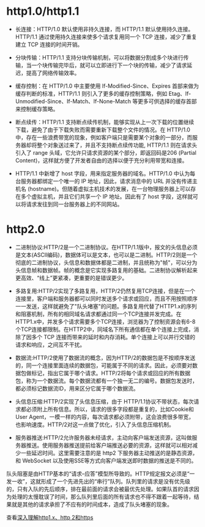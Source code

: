 # http1.0/http1.1
- 长连接：HTTP/1.0 默认使用非持久连接，而 HTTP/1.1 默认使用持久连接。HTTP/1.1 通过使用持久连接来使多个请求复用同一个 TCP 连接，减少了重复建立 TCP 连接的时间开销。

- 分块传输：HTTP/1.1 支持分块传输机制，可以将数据分割成多个块进行传输，当一个块传输完毕后，就可以立即进行下一个块的传输，减少了请求延迟，提高了网络传输效率。

- 缓存控制：在 HTTP/1.0 中主要使用 lf-Modified-Since、Expires 首部来做为缓存判断的标准，HTTP/1.1 则引入了更多的缓存控制策略，例如 Etag、lf-Unmodified-Since、If-Match、lf-None-Match 等更多可供选择的缓存首部来控制缓存策略。

- 断点续传：HTTP/1.1 支持断点续传机制，能够实现从上一次下载的位置继续下载，避免了由于下载失败而需要重新下载整个文件的情况。在  HTTP/1.0 中，存在一些浪费带宽的现象，例如客户端只是需要某个对象的一部分，而服务器却将整个对象送过来了，并且不支持断点续传功能, HTTP/1.1 则在请求头引入了 range 头域，它允许只请求资源的某个部分，即返回码是206 (Partial Content)，这样就方便了开发者自由的选择以便于充分利用带宽和连接。  

- HTTP/1.1 中新增了 host 字段，用来指定服务器的域名。HTTP/1.0 中认为每台服务器都绑定一个唯一的 IP 地址，因此，请求消息中的 URL 并没有传递主机名 (hostname)。但随着虚拟主机技术的发展，在一台物理服务器上可以存在多个虚拟主机，并且它们共享一个 IP 地址。因此有了 host 字段，这样就可以将请求发往到同一台服务器上的不同网站。  

# http2.0
- 二进制协议:HTTP/2是一个二进制协议。在HTTP/1.1版中，报文的头信息必须是文本(ASCll编码)，数据体可以是文本，也可以是二进制。HTTP/2则是一个彻底的二进制协议，头信息和数据体都是二进制，并且统称为"帧"，可以分为头信息帧和数据帧。帧的概念是它实现多路复用的基础。二进制协议解析起来更高效、“线上”更紧凑，更重要的是错误更少。

- 多路复用:HTTP/2实现了多路复用，HTTP/2仍然复用TCP连接，但是在一个连接里，客户端和服务器都可以同时发送多个请求或回应，而且不用按照顺序一一发送，这样就避免了"队头堵塞"的问题。多路复用代替了HTTP1.x的序列和阻塞机制，所有的相同域名请求都通过同一个TCP连接并发完成。在HTTP1.x中，并发多个请求需要多个TCP连接，浏览器为了控制资源会有6-8个TCP连接都限制。在HTTP2中，同域名下所有通信都在单个连接上完成，消除了因多个 TCP 连接而带来的延时和内存消耗。单个连接上可以并行交错的请求和响应，之间互不干扰。  

- 数据流:HTTP/2使用了数据流的概念，因为HTTP/2的数据包是不按顺序发送的，同一个连接里面连续的数据包，可能属于不同的请求。因此，必须要对数据包做标记，指出它属于哪个请求。HTTP/2将每个请求或回应的所有数据包，称为一个数据流。每个数据流都有一个独一无二的编号。数据包发送时，都必须标记数据流ID，用来区分它属于哪个数据流。  

- 头信息压缩:HTTP/2实现了头信息压缩，由于 HTTP/1.1协议不带状态，每次请求都必须附上所有信息。所以，请求的很多字段都是重复的，比如Cookie和User Agent，一模一样的内容，每次请求都必须附带，这会浪费很多带宽，也影响速度。HTTP/2对这一点做了优化，引入了头信息压缩机制。  

- 服务器推送:HTTP/2允许服务器未经请求，主动向客户端发送资源，这叫做服务器推送。使用服务器推送提前给客户端推送必要的资源，这样就可以相对减少一些延迟时间。这里需要注意的是 http2 下服务器主动推送的是静态资源，和 WebSocket 以及使用SSE等方式向客户端发送即时数据的推送是不同的。  

队头阻塞是由HTTP基本的“请求–应答”模型所导致的。HTTP规定报文必须是“一发一收”，这就形成了一个先进先出的“串行”队列。队列里的请求是没有优先级的，只有入队的先后顺序，排在最前面的请求会被最优先处理。如果队首的请求因为处理的太慢耽误了时间，那么队列里后面的所有请求也不得不跟着一起等待，结果就是其他的请求承担了不应有的时间成本，造成了队头堵塞的现象。

查看[深入理解http1.x、http 2和https](https://segmentfault.com/a/1190000015316332)
